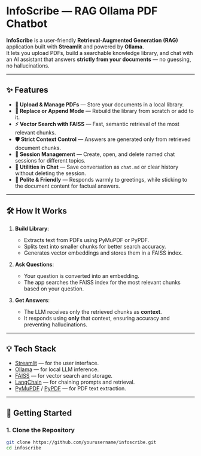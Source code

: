 #  InfoScribe — RAG Ollama PDF Chatbot

**InfoScribe** is a user-friendly **Retrieval-Augmented Generation (RAG)** application built with **Streamlit** and powered by **Ollama**.  
It lets you upload PDFs, build a searchable knowledge library, and chat with an AI assistant that answers **strictly from your documents** — no guessing, no hallucinations.

---

## ✨ Features
- **📄 Upload & Manage PDFs** — Store your documents in a local library.
- **🔄 Replace or Append Mode** — Rebuild the library from scratch or add to it.
- **⚡ Vector Search with FAISS** — Fast, semantic retrieval of the most relevant chunks.
- **🛡 Strict Context Control** — Answers are generated only from retrieved document chunks.
- **📂 Session Management** — Create, open, and delete named chat sessions for different topics.
- **🧰 Utilities in Chat** — Save conversation as `chat.md` or clear history without deleting the session.
- **🤝 Polite & Friendly** — Responds warmly to greetings, while sticking to the document content for factual answers.

---

## 🛠 How It Works
1. **Build Library**:  
   - Extracts text from PDFs using PyMuPDF or PyPDF.
   - Splits text into smaller chunks for better search accuracy.
   - Generates vector embeddings and stores them in a FAISS index.
   
2. **Ask Questions**:  
   - Your question is converted into an embedding.
   - The app searches the FAISS index for the most relevant chunks based on your question.

3. **Get Answers**:  
   - The LLM receives only the retrieved chunks as **context**.
   - It responds using **only** that context, ensuring accuracy and preventing hallucinations.

---

## 💡 Tech Stack
- [Streamlit](https://streamlit.io/) — for the user interface.
- [Ollama](https://ollama.ai/) — for local LLM inference.
- [FAISS](https://github.com/facebookresearch/faiss) — for vector search and storage.
- [LangChain](https://www.langchain.com/) — for chaining prompts and retrieval.
- [PyMuPDF](https://pymupdf.readthedocs.io/) / [PyPDF](https://pypdf.readthedocs.io/) — for PDF text extraction.

---

## 🚀 Getting Started

### 1. Clone the Repository
```bash
git clone https://github.com/yourusername/infoscribe.git
cd infoscribe
